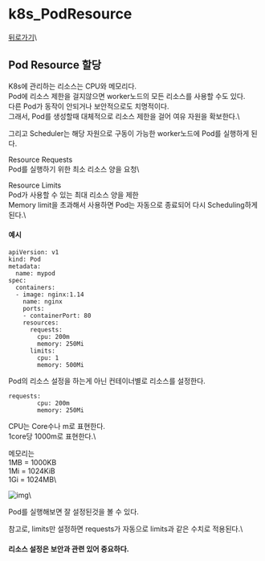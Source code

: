 # k8s\_PodResource

[뒤로가기](../)\


## Pod Resource 할당

K8s에 관리하는 리소스는 CPU와 메모리다.\
Pod에 리소스 제한을 걸지않으면 worker노드의 모든 리소스를 사용할 수도 있다.\
다른 Pod가 동작이 안되거나 보안적으로도 치명적이다.\
그래서, Pod를 생성할때 대체적으로 리소스 제한을 걸어 여유 자원을 확보한다.\


그리고 Scheduler는 해당 자원으로 구동이 가능한 worker노드에 Pod를 실행하게 된다.

Resource Requests\
Pod를 실행하기 위한 최소 리소스 양을 요청\


Resource Limits\
Pod가 사용할 수 있는 최대 리소스 양을 제한\
Memory limit을 초과해서 사용하면 Pod는 자동으로 종료되어 다시 Scheduling하게 된다.\


#### 예시

```
apiVersion: v1
kind: Pod
metadata:
  name: mypod
spec:
  containers:
  - image: nginx:1.14
    name: nginx
    ports:
    - containerPort: 80
    resources:
      requests:
        cpu: 200m
        memory: 250Mi
      limits:
        cpu: 1
        memory: 500Mi
```

Pod의 리소스 설정을 하는게 아닌 컨테이너별로 리소스를 설정한다.

```
requests:
        cpu: 200m
        memory: 250Mi
```

CPU는 Core수나 m로 표현한다.\
1core당 1000m로 표현한다.\


메모리는\
1MB = 1000KB\
1Mi = 1024KiB\
1Gi = 1024MB\


![img](../Data/Img/k8s\_resource1.png)\


Pod를 실행해보면 잘 설정된것을 볼 수 있다.

참고로, limits만 설정하면 requests가 자동으로 limits과 같은 수치로 적용된다.\


#### 리소스 설정은 보안과 관련 있어 중요하다.
